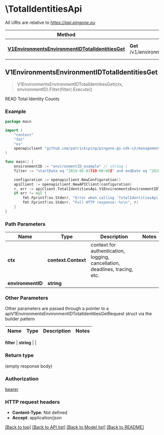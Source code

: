 # \TotalIdentitiesApi

All URIs are relative to *https://api.pingone.eu*

Method | HTTP request | Description
------------- | ------------- | -------------
[**V1EnvironmentsEnvironmentIDTotalIdentitiesGet**](TotalIdentitiesApi.md#V1EnvironmentsEnvironmentIDTotalIdentitiesGet) | **Get** /v1/environments/{environmentID}/totalIdentities | READ Total Identity Counts



## V1EnvironmentsEnvironmentIDTotalIdentitiesGet

> V1EnvironmentsEnvironmentIDTotalIdentitiesGet(ctx, environmentID).Filter(filter).Execute()

READ Total Identity Counts

### Example

```go
package main

import (
    "context"
    "fmt"
    "os"
    openapiclient "github.com/patrickcping/pingone-go-sdk-v2/management"
)

func main() {
    environmentID := "environmentID_example" // string | 
    filter := "startDate eq "2019-05-01T19:00:00Z" and endDate eq "2019-05-31T19:00:00Z"" // string |  (optional)

    configuration := openapiclient.NewConfiguration()
    apiClient := openapiclient.NewAPIClient(configuration)
    r, err := apiClient.TotalIdentitiesApi.V1EnvironmentsEnvironmentIDTotalIdentitiesGet(context.Background(), environmentID).Filter(filter).Execute()
    if err != nil {
        fmt.Fprintf(os.Stderr, "Error when calling `TotalIdentitiesApi.V1EnvironmentsEnvironmentIDTotalIdentitiesGet``: %v\n", err)
        fmt.Fprintf(os.Stderr, "Full HTTP response: %v\n", r)
    }
}
```

### Path Parameters


Name | Type | Description  | Notes
------------- | ------------- | ------------- | -------------
**ctx** | **context.Context** | context for authentication, logging, cancellation, deadlines, tracing, etc.
**environmentID** | **string** |  | 

### Other Parameters

Other parameters are passed through a pointer to a apiV1EnvironmentsEnvironmentIDTotalIdentitiesGetRequest struct via the builder pattern


Name | Type | Description  | Notes
------------- | ------------- | ------------- | -------------

 **filter** | **string** |  | 

### Return type

 (empty response body)

### Authorization

[bearer](../README.md#bearer)

### HTTP request headers

- **Content-Type**: Not defined
- **Accept**: application/json

[[Back to top]](#) [[Back to API list]](../README.md#documentation-for-api-endpoints)
[[Back to Model list]](../README.md#documentation-for-models)
[[Back to README]](../README.md)

